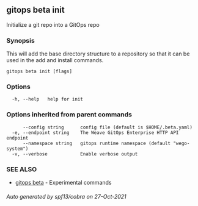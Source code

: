 ## gitops beta init

Initialize a git repo into a GitOps repo

### Synopsis

This will add the base directory structure
to a repository so that it can be used in the add and 
install commands.

```
gitops beta init [flags]
```

### Options

```
  -h, --help   help for init
```

### Options inherited from parent commands

```
      --config string      config file (default is $HOME/.beta.yaml)
  -e, --endpoint string    The Weave GitOps Enterprise HTTP API endpoint
      --namespace string   gitops runtime namespace (default "wego-system")
  -v, --verbose            Enable verbose output
```

### SEE ALSO

* [gitops beta](gitops_beta.md)	 - Experimental commands

###### Auto generated by spf13/cobra on 27-Oct-2021
